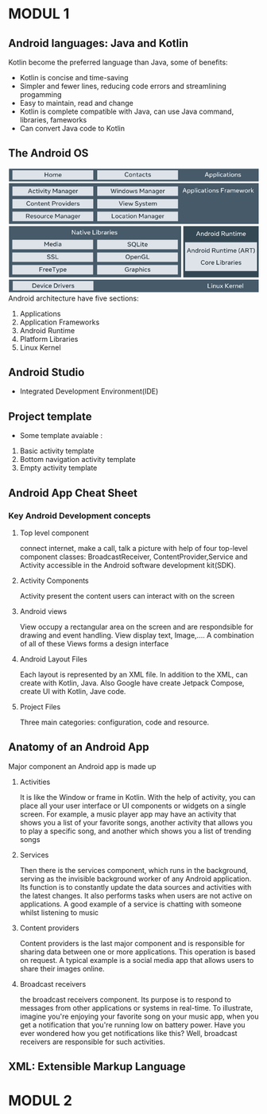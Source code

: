 # **MODUL 1**
## **Android languages: Java and Kotlin**
Kotlin become the preferred language than Java, some of benefits:
- Kotlin is concise and time-saving 
- Simpler and fewer lines, reducing code errors and streamlining progamming
- Easy to maintain, read and change
- Kotlin is complete compatible with Java, can use Java command, libraries, fameworks
- Can convert Java code to Kotlin
## **The Android OS**
![Android OS architecture](./image/AndroidOSarchitecture.PNG)
Android architecture have five sections:
1. Applications
2. Application Frameworks
3. Android Runtime
4. Platform Libraries
5. Linux Kernel

## **Android Studio** 
- Integrated Development Environment(IDE)
## **Project template**
- Some template avaiable : 
1. Basic activity template
2. Bottom navigation activity template
3. Empty activity template
 ## **Android App Cheat Sheet**
 ### Key Android Development concepts
 1. Top level component 
 
    connect internet, make a call, talk a picture with help of four top-level component classes: BroadcastReceiver, ContentProvider,Service and Activity accessible in the Android software development kit(SDK).
 2. Activity Components
    
    Activity present the content users can interact with on the screen
 3. Android views

    View occupy a rectangular area on the screen and are respondsible for drawing and event handling. View display text, Image,.... A combination of all of these Views forms a design interface     
 4. Android Layout Files

    Each layout is represented by an XML file. In addition to the XML, can create with Kotlin, Java. Also Google have create Jetpack Compose, create UI with Kotlin, Jave code.
 5. Project Files

    Three main categories: configuration, code and resource.
## **Anatomy of an Android App**
 Major component an Android app is made up
1. Activities
    
    It is like the Window or frame in Kotlin. With the help of activity, you can place all your user interface or UI components or widgets on a single screen. For example, a music player app may have an activity that shows you a list of your favorite songs, another activity that allows you to play a specific song, and another which shows you a list of trending songs
2. Services

    Then there is the services component, which runs in the background, serving as the invisible background worker of any Android application. Its function is to constantly update the data sources and activities with the latest changes. It also performs tasks when users are not active on applications. A good example of a service is chatting with someone whilst listening to music
3. Content providers
    
    Content providers is the last major component and is responsible for sharing data between one or more applications. This operation is based on request. A typical example is a social media app that allows users to share their images online.   
4. Broadcast receivers

    the broadcast receivers component. Its purpose is to respond to messages from other applications or systems in real-time. To illustrate, imagine you're enjoying your favorite song on your music app, when you get a notification that you're running low on battery power. Have you ever wondered how you get notifications like this? Well, broadcast receivers are responsible for such activities.
## **XML: Extensible Markup Language**


# **MODUL 2**


